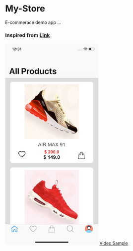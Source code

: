 # My-Store
E-commerace demo app ...

### Inspired from [Link](https://dribbble.com/shots/5899545-Nike-Store-app-concept)


![Sample](https://raw.githubusercontent.com/ShashikantBhadke/My-Store/master/Simulator%20Screen%20Shot%20-%20iPhone%20X%20-%202019-08-24%20at%2012.31.01.png)
[Video Sample](https://youtu.be/rPyO2s-PEAw)
